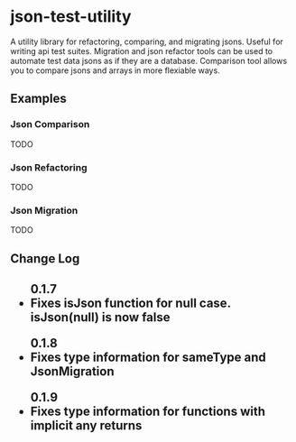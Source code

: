 <h1>json-test-utility</h1>
<p>A utility library for refactoring, comparing, and migrating jsons.
Useful for writing api test suites.
Migration and json refactor tools can be used to automate test data jsons as if they are a database.
Comparison tool allows you to compare jsons and arrays in more flexiable ways.
</p>
<h2>Examples</h2>
<h3>Json Comparison</h3>
TODO
<h3>Json Refactoring</h3>
TODO
<h3>Json Migration</h3>
TODO

<h2>Change Log<h2>
<ul>0.1.7<li>Fixes isJson function for null case. isJson(null) is now false</li></ul>
<ul>0.1.8<li>Fixes type information for sameType and JsonMigration</li></ul>
<ul>0.1.9<li>Fixes type information for functions with implicit any returns</li></ul>

